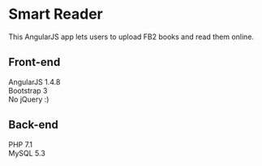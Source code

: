 # Smart Reader
This AngularJS app lets users to upload FB2 books and read them online. 

## Front-end 
AngularJS 1.4.8  
Bootstrap 3  
No jQuery :) 

## Back-end
PHP 7.1  
MySQL 5.3 